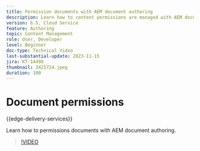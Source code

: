 ```yaml
---
title: Permission documents with AEM document authoring
description: Learn how to content permissions are managed with AEM document authoring.
version: 6.5, Cloud Service
feature: Authoring
topic: Content Management
role: User, Developer
level: Beginner
doc-type: Technical Video
last-substantial-update: 2023-11-15
jira: KT-14490
thumbnail: 3425724.jpeg
duration: 100
---
```


# Document permissions

{{edge-delivery-services}}

Learn how to permissions documents with AEM document authoring.

>[!VIDEO](https://video.tv.adobe.com/v/3425724/?learn=on)
